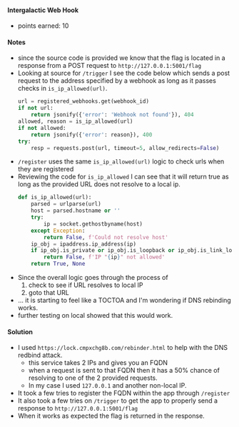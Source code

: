 #### Intergalactic Web Hook
- points earned: 10

#### Notes
- since the source code is provided we know that the flag is located in a response from a POST request to `http://127.0.0.1:5001/flag`
- Looking at source for `/trigger` I see the code below which sends a post request to the address specified by a webhook as long as it passes checks in `is_ip_allowed(url)`.
    ```python
    url = registered_webhooks.get(webhook_id)
    if not url:
        return jsonify({'error': 'Webhook not found'}), 404
    allowed, reason = is_ip_allowed(url)
    if not allowed:
        return jsonify({'error': reason}), 400
    try:
        resp = requests.post(url, timeout=5, allow_redirects=False)
    ```
- `/register` uses the same `is_ip_allowed(url)` logic to check urls when they are registered
- Reviewing the code for `is_ip_allowed` I can see that it will return true as long as the provided URL does not resolve to a local ip.
    ```python
    def is_ip_allowed(url):
        parsed = urlparse(url)
        host = parsed.hostname or ''
        try:
            ip = socket.gethostbyname(host)
        except Exception:
            return False, f'Could not resolve host'
        ip_obj = ipaddress.ip_address(ip)
        if ip_obj.is_private or ip_obj.is_loopback or ip_obj.is_link_local or ip_obj.is_reserved:
            return False, f'IP "{ip}" not allowed'
        return True, None
    ```
- Since the overall logic goes through the process of
    1. check to see if URL resolves to local IP
    2. goto that URL
- ... it is starting to feel like a TOCTOA and I'm wondering if DNS rebinding works.
- further testing on local showed that this would work.

#### Solution
- I used `https://lock.cmpxchg8b.com/rebinder.html` to help with the DNS redbind attack.
    - this service takes 2 IPs and gives you an FQDN
    - when a request is sent to that FQDN then it has a 50% chance of resolving to one of the 2 provided requests.
    - In my case I used `127.0.0.1` and another non-local IP.
- It took a few tries to register the FQDN within the app through `/register`
- It also took a few tries on `/trigger` to get the app to properly send a response to `http://127.0.0.1:5001/flag`
- When it works as expected the flag is returned in the response.